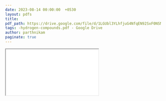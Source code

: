 ```yaml
---
date: 2023-08-14 00:00:00  +0530
layout: pdfs
title: 
pdf_path: https://drive.google.com/file/d/1LGUbl3YLhfjuG4NfqEN92SxF0NSNN-Mu/preview?usp=drive_link
tags: -hydrogen-compounds.pdf - Google Drive
author: parthnikam
paginate: true
---
```


<iframe class="embed-pdf" src="{{ page.pdf_path }}#toolbar=0" seamless="seamless" scrolling="no" style="overflow:hidden"></iframe>

